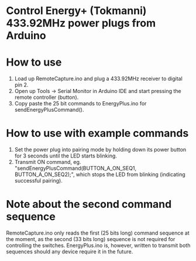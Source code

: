 # Control Energy+ (Tokmanni) 433.92MHz power plugs from Arduino

# How to use
1. Load up RemoteCapture.ino and plug a 433.92MHz receiver to digital pin 2.
2. Open up Tools -> Serial Monitor in Arduino IDE and start pressing the remote controller (button).
3. Copy paste the 25 bit commands to EnergyPlus.ino for sendEnergyPlusCommand().


# How to use with example commands
1. Set the power plug into pairing mode by holding down its power button for 3 seconds until the LED starts blinking.
2. Transmit ON command, eg. "sendEnergyPlusCommand(BUTTON_A_ON_SEQ1, BUTTON_A_ON_SEQ2);", which stops the LED from blinking (indicating successful pairing).


# Note about the second command sequence
RemoteCapture.ino only reads the first (25 bits long) command sequence at the moment, as the second (33 bits long) sequence is not required for controlling the switches. EnergyPlus.ino is, however, written to transmit both sequences should any device require it in the future.

